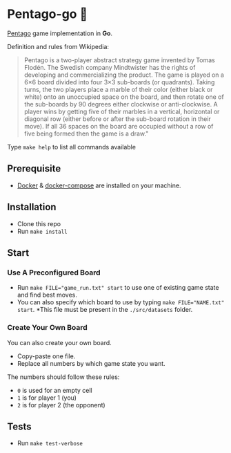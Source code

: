 # Pentago-go 🍻

[Pentago](https://en.wikipedia.org/wiki/Pentago) game implementation in **Go**.

Definition and rules from Wikipedia:

> Pentago is a two-player abstract strategy game invented by Tomas Flodén. The Swedish company Mindtwister has the rights of developing and commercializing the product. The game is played on a 6×6 board divided into four 3×3 sub-boards (or quadrants). Taking turns, the two players place a marble of their color (either black or white) onto an unoccupied space on the board, and then rotate one of the sub-boards by 90 degrees either clockwise or anti-clockwise. A player wins by getting five of their marbles in a vertical, horizontal or diagonal row (either before or after the sub-board rotation in their move). If all 36 spaces on the board are occupied without a row of five being formed then the game is a draw."

Type `make help` to list all commands available

## Prerequisite

- [Docker](https://www.docker.com/) & [docker-compose](https://docs.docker.com/compose/) are installed on your machine.

## Installation

- Clone this repo
- Run `make install`

## Start

### Use A Preconfigured Board

- Run `make FILE="game_run.txt" start` to use one of existing game state and find best moves.
- You can also specify which board to use by typing `make FILE="NAME.txt" start`.
*This file must be present in the `./src/datasets` folder.

### Create Your Own Board

You can also create your own board.

- Copy-paste one file.
- Replace all numbers by which game state you want.

The numbers should follow these rules:

- `0` is used for an empty cell
- `1` is for player 1 (you)
- `2` is for player 2 (the opponent)

## Tests

- Run `make test-verbose`


